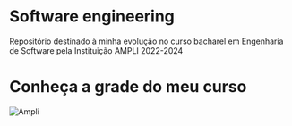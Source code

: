 # Software engineering
Repositório destinado à minha evolução no curso bacharel em Engenharia de Software pela Instituição AMPLI 2022-2024

# Conheça a grade do meu curso
![Ampli](https://www.ampli.com.br/graduacao/engenharia-de-software?gclid=Cj0KCQjwn4qWBhCvARIsAFNAMij0zLCANicBYL4I2jx7KIfFUbHFbBfna-ejBt5Qo1St7ynyd5Nv9DkaAmpJEALw_wcB)
